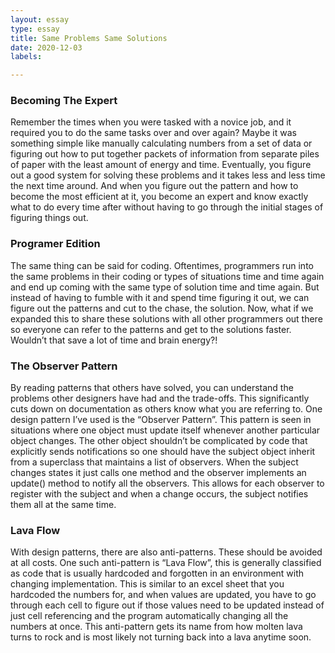 ```yaml
---
layout: essay
type: essay
title: Same Problems Same Solutions
date: 2020-12-03
labels:

---
```


### Becoming The Expert
Remember the times when you were tasked with a novice job, and it required you to do the same tasks over and over again? Maybe it was something simple like manually calculating numbers from a set of data or figuring out how to put together packets of information from separate piles of paper with the least amount of energy and time. Eventually, you figure out a good system for solving these problems and it takes less and less time the next time around. And when you figure out the pattern and how to become the most efficient at it, you become an expert and know exactly what to do every time after without having to go through the initial stages of figuring things out.

### Programer Edition
The same thing can be said for coding. Oftentimes, programmers run into the same problems in their coding or types of situations time and time again and end up coming with the same type of solution time and time again. But instead of having to fumble with it and spend time figuring it out, we can figure out the patterns and cut to the chase, the solution. Now, what if we expanded this to share these solutions with all other programmers out there so everyone can refer to the patterns and get to the solutions faster. Wouldn’t that save a lot of time and brain energy?! 

### The Observer Pattern
By reading patterns that others have solved, you can understand the problems other designers have had and the trade-offs. This significantly cuts down on documentation as others know what you are referring to. One design pattern I’ve used is the “Observer Pattern”. This pattern is seen in situations where one object must update itself whenever another particular object changes. The other object shouldn’t be complicated by code that explicitly sends notifications so one should have the subject object inherit from a superclass that maintains a list of observers. When the subject changes states it just calls one method and the observer implements an update() method to notify all the observers. This allows for each observer to register with the subject and when a change occurs, the subject notifies them all at the same time.

### Lava Flow
With design patterns, there are also anti-patterns. These should be avoided at all costs. One such anti-pattern is “Lava Flow”, this is generally classified as code that is usually hardcoded and forgotten in an environment with changing implementation. This is similar to an excel sheet that you hardcoded the numbers for, and when values are updated, you have to go through each cell to figure out if those values need to be updated instead of just cell referencing and the program automatically changing all the numbers at once. This anti-pattern gets its name from how molten lava turns to rock and is most likely not turning back into a lava anytime soon.  
